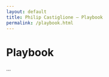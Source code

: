```yaml
---
layout: default
title: Philip Castiglione – Playbook
permalink: /playbook.html
---
```


# Playbook

...
